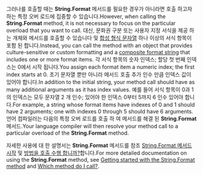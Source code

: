  
<span data-ttu-id="f0039-101">그러나를 호출할 때는 **String.Format** 메서드를 필요한 경우가 아니라면 호출 하고자 하는 특정 오버 로드에 집중할 수 있습니다.</span><span class="sxs-lookup"><span data-stu-id="f0039-101">However, when calling the **String.Format** method, it is not necessary to focus on the particular overload that you want to call.</span></span> <span data-ttu-id="f0039-102">대신, 문화권 구분 또는 사용자 지정 서식을 제공 하는 개체와 메서드를 호출할 수 있습니다 및 [합성 형식 문자열](~/docs/standard/base-types/composite-formatting.md) 하나 이상의 서식 항목이 포함 된 합니다.</span><span class="sxs-lookup"><span data-stu-id="f0039-102">Instead, you can call the method with an object that provides culture-sensitive or custom formatting and a [composite format string](~/docs/standard/base-types/composite-formatting.md) that includes one or more format items.</span></span> <span data-ttu-id="f0039-103">각 서식 항목의 숫자 인덱스; 할당 첫 번째 인덱스는 0에서 시작 됩니다.</span><span class="sxs-lookup"><span data-stu-id="f0039-103">You assign each format item a numeric index; the first index starts at 0.</span></span> <span data-ttu-id="f0039-104">초기 문자열 뿐만 아니라 메서드 호출 추가 인수 만큼 인덱스 값이 있어야 합니다.</span><span class="sxs-lookup"><span data-stu-id="f0039-104">In addition to the initial string, your method call should have as many additional arguments as it has index values.</span></span> <span data-ttu-id="f0039-105">예를 들어 서식 항목이 0과 1의 인덱스는 모두 문자열 2 개 인수; 있어야 한 인덱스 0부터 5까지 6 인수 있어야 합니다.</span><span class="sxs-lookup"><span data-stu-id="f0039-105">For example, a string whose format items have indexes of 0 and 1 should have 2 arguments; one with indexes 0 through 5 should have 6 arguments.</span></span> <span data-ttu-id="f0039-106">언어 컴파일러는 다음의 특정 오버 로드를 호출 하 여 메서드를 해결 된 **String.Format** 메서드.</span><span class="sxs-lookup"><span data-stu-id="f0039-106">Your language compiler will then resolve your method call to a particular overload of the **String.Format** method.</span></span>   

<span data-ttu-id="f0039-107">자세한 사용에 대 한 설명서는 **String.Format** 메서드를 참조 [String.Format 메서드 시작](#Starting) 및 [방법을 호출 수행 합니까?](#FTaskList)합니다.</span><span class="sxs-lookup"><span data-stu-id="f0039-107">For more detailed documentation on using the **String.Format** method, see [Getting started with the String.Format method](#Starting) and [Which method do I call?](#FTaskList).</span></span>   

